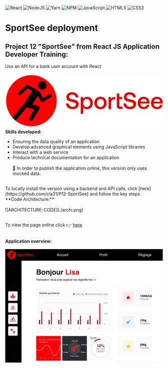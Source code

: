 ![React](https://img.shields.io/badge/react-%2320232a.svg?style=for-the-badge&logo=react&logoColor=%2361DAFB)
![NodeJS](https://img.shields.io/badge/node.js-6DA55F?style=for-the-badge&logo=node.js&logoColor=white)
![Yarn](https://img.shields.io/badge/yarn-%232C8EBB.svg?style=for-the-badge&logo=yarn&logoColor=white)
![NPM](https://img.shields.io/badge/NPM-%23000000.svg?style=for-the-badge&logo=npm&logoColor=white)
![JavaScript](https://img.shields.io/badge/javascript-%23323330.svg?style=for-the-badge&logo=javascript&logoColor=%23F7DF1E)
![HTML5](https://img.shields.io/badge/html5-%23E34F26.svg?style=for-the-badge&logo=html5&logoColor=white)
![CSS3](https://img.shields.io/badge/css3-%231572B6.svg?style=for-the-badge&logo=css3&logoColor=white)

###

# SportSee deployment

###

## Project 12 "SportSee" from React JS Application Developer Training:<br/>

Use an API for a bank user account with React
<br/>
<br/>
![Texte alternatif](./sportsee/src/Assets/logo.png 'Logo Sportsee')<br/>
**Skills developed:**

- Ensuring the data quality of an application
- Develop advanced graphical elements using JavaScript libraries
- Interact with a web service
- Produce technical documentation for an application
  <br/>
  <br/>
🚨 In order to publish the application online, this version only uses mocked data.<br/>
<br/>
To locally install the version using a backend and API calls, click [here](https://github.com/cla31/P12-SportSee) and follow the key steps.<br/>
**Code Architecture:**<br/>
<br/>
![ARCHITECTURE-CODE](./archi.png)

##

To view the page online click :point_right: [here](https://sportsee-deployment.vercel.app)

##

**Application overview**:
<br/>
<br/>
![DESKTOP-VERSION](./dashboard.png)

##
